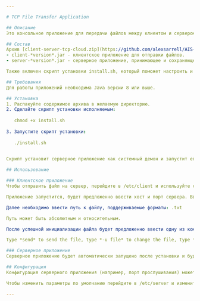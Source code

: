 ```yaml
---

# TCP File Transfer Application

## Описание
Это консольное приложение для передачи файлов между клиентом и сервером с использованием протокола TCP. Клиентское приложение отправляет содержимое текстового файла на сервер, который принимает данные и сохраняет их на диске. 

## Состав
Архив [сlient-server-tcp-cloud.zip](https://github.com/alexsarrell/AIS-2/files/14862060/lient-server-tcp-cloud.zip) содержит два JAR-файла:
- client-*version*.jar - клиентское приложение для отправки файлов.
- server-*version*.jar - серверное приложение, принимающее и сохраняющее файлы.

Также включен скрипт установки install.sh, который поможет настроить и запустить сервер как демон.

## Требования
Для работы приложений необходима Java версии 8 или выше.

## Установка
1. Распакуйте содержимое архива в желаемую директорию.
2. Сделайте скрипт установки исполняемым:
   
   chmod +x install.sh
   
3. Запустите скрипт установки:
   
   ./install.sh
   

Скрипт установит серверное приложение как системный демон и запустит его.

## Использование

### Клиентское приложение
Чтобы отправить файл на сервер, перейдите в /etc/client и используйте скрипт ./start.sh

Приложение запустится, будет предложенно ввести хост и порт сервера. Вводите в формате XXX.XXX.XXX.XXX:XXXXX [host:port]

Далее необходимо ввести путь к файлу, поддерживаемые форматы: .txt

Путь может быть абсолютным и относительным.

После успешной инициализации файла будет предложенно ввести одну из команд:

Type *send* to send the file, type *-u file* to change the file, type *-u host* to change the host, type *exit* for exit

### Серверное приложение
Серверное приложение будет автоматически запущено после установки и будет работать в фоновом режиме.

## Конфигурация
Конфигурация серверного приложения (например, порт прослушивания) может быть выполнена в файле конфигурации, который создается скриптом установки. По умолчанию сервер слушает порт 10010.

Чтобы изменить параметры по умолчанию перейдите в /etc/server и измените соответствующие параметры в скрипте start.sh при помощи любого удобного вам текстового редактора.

---
```

